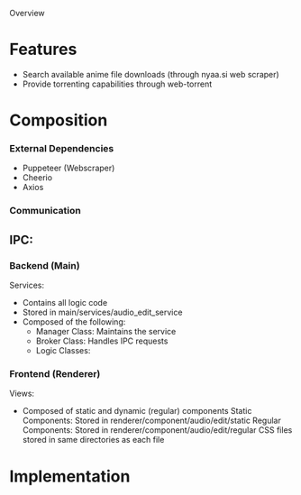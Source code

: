 Overview


# Features
- Search available anime file downloads (through nyaa.si web scraper)
- Provide torrenting capabilities through web-torrent

# Composition

### External Dependencies
- Puppeteer (Webscraper)
- Cheerio
- Axios

### Communication
IPC:
- 
### Backend (Main)
Services:
- Contains all logic code
- Stored in main/services/audio_edit_service
- Composed of the following:
	- Manager Class: Maintains the service
	- Broker Class: Handles IPC requests
	- Logic Classes: 

### Frontend (Renderer)
Views:
- Composed of static and dynamic (regular) components
	Static Components: Stored in renderer/component/audio/edit/static
	Regular Components: Stored in renderer/component/audio/edit/regular
	CSS files stored in same directories as each file

# Implementation
